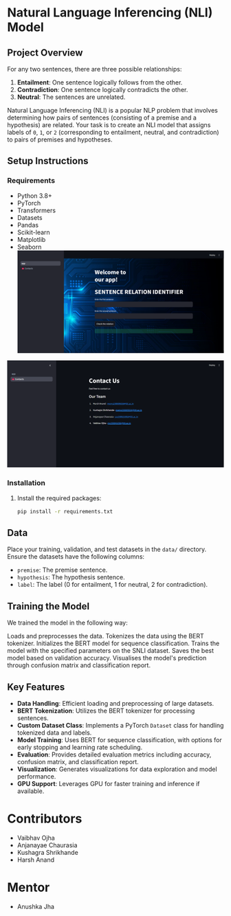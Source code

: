 # Natural Language Inferencing (NLI) Model

## Project Overview

For any two sentences, there are three possible relationships:
1. **Entailment**: One sentence logically follows from the other.
2. **Contradiction**: One sentence logically contradicts the other.
3. **Neutral**: The sentences are unrelated.

Natural Language Inferencing (NLI) is a popular NLP problem that involves determining how pairs of sentences (consisting of a premise and a hypothesis) are related. Your task is to create an NLI model that assigns labels of `0`, `1`, or `2` (corresponding to entailment, neutral, and contradiction) to pairs of premises and hypotheses.

## Setup Instructions

### Requirements

- Python 3.8+
- PyTorch
- Transformers
- Datasets
- Pandas
- Scikit-learn
- Matplotlib
- Seaborn
![Web Page](https://github.com/101Vaibhav04/NLI_BERT/blob/main/Screenshot%202024-07-27%20235733.png)


![Web Page](https://github.com/101Vaibhav04/NLI_BERT/blob/main/Screenshot%202024-07-27%20235804.png)
### Installation



1. Install the required packages:
    ```bash
    pip install -r requirements.txt
    ```

## Data

Place your training, validation, and test datasets in the `data/` directory. Ensure the datasets have the following columns:
- `premise`: The premise sentence.
- `hypothesis`: The hypothesis sentence.
- `label`: The label (0 for entailment, 1 for neutral, 2 for contradiction).

## Training the Model

We trained the model in the following way:

Loads and preprocesses the data.
Tokenizes the data using the BERT tokenizer.
Initializes the BERT model for sequence classification.
Trains the model with the specified parameters on the SNLI dataset.
Saves the best model based on validation accuracy.
Visualises the model's prediction through confusion matrix and classification report.

## Key Features

- **Data Handling**: Efficient loading and preprocessing of large datasets.
- **BERT Tokenization**: Utilizes the BERT tokenizer for processing sentences.
- **Custom Dataset Class**: Implements a PyTorch `Dataset` class for handling tokenized data and labels.
- **Model Training**: Uses BERT for sequence classification, with options for early stopping and learning rate scheduling.
- **Evaluation**: Provides detailed evaluation metrics including accuracy, confusion matrix, and classification report.
- **Visualization**: Generates visualizations for data exploration and model performance.
- **GPU Support**: Leverages GPU for faster training and inference if available.

# Contributors
* Vaibhav Ojha
* Anjanayae Chaurasia
* Kushagra Shrikhande
* Harsh Anand

# Mentor
* Anushka Jha
